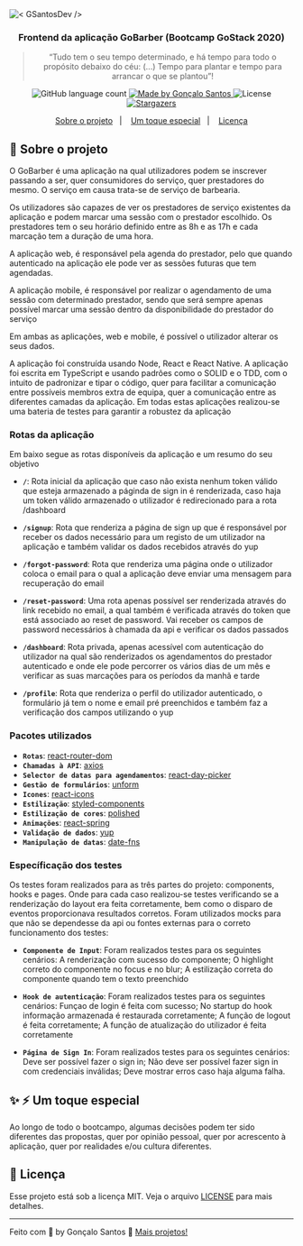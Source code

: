 <img alt="< GSantosDev />" src="./public/banner-gs.png" />

<h3 align="center">
  Frontend da aplicação GoBarber (Bootcamp GoStack 2020)
</h3>

<blockquote align="center">“Tudo tem o seu tempo determinado, e há tempo para todo o propósito debaixo do céu: (...) Tempo para plantar e tempo para arrancar o que se plantou”!</blockquote>

<p align="center">
  <img alt="GitHub language count" src="https://img.shields.io/github/languages/count/goncalobsantos/GoBarber?color=%23FF914D">

  <a href="https://github.com/goncalobsantos">
    <img alt="Made by Gonçalo Santos" src="https://img.shields.io/badge/made%20by-Gonçalo%20Santos-%23FF914D">
  </a>

  <img alt="License" src="https://img.shields.io/badge/license-MIT-%23FF914D">

  <a href="https://github.com/goncalobsantos/GoBarber/stargazers">
    <img alt="Stargazers" src="https://img.shields.io/github/stars/goncalobsantos/GoBarber?style=social">
  </a>
</p>

<p align="center">
  <a href="#rocket-sobre-o-projeto">Sobre o projeto</a>&nbsp;&nbsp;&nbsp;|&nbsp;&nbsp;&nbsp;
  <a href="#sparkles-zap-um-toque-especial">Um toque especial</a>&nbsp;&nbsp;&nbsp;|&nbsp;&nbsp;&nbsp;
  <a href="#memo-licença">Licença</a>
</p>

## :rocket: Sobre o projeto

O GoBarber é uma aplicação na qual utilizadores podem se inscrever passando a ser, quer consumidores do serviço, quer prestadores do mesmo. O serviço em causa trata-se de serviço de barbearia.

Os utilizadores são capazes de ver os prestadores de serviço existentes da aplicação e podem marcar uma sessão com o prestador escolhido. Os prestadores tem o seu horário definido entre as 8h e as 17h e cada marcação tem a duração de uma hora.

A aplicação web, é responsável pela agenda do prestador, pelo que quando autenticado na aplicação ele pode ver as sessões futuras que tem agendadas.

A aplicação mobile, é responsável por realizar o agendamento de uma sessão com determinado prestador, sendo que será sempre apenas possível marcar uma sessão dentro da disponibilidade do prestador do serviço

Em ambas as aplicações, web e mobile, é possível o utilizador alterar os seus dados.

A aplicação foi construída usando Node, React e React Native. A aplicação foi escrita em TypeScript e usando padrões como o SOLID e o TDD, com o intuito de padronizar e tipar o código, quer para facilitar a comunicação entre possíveis membros extra de equipa, quer a comunicação entre as diferentes camadas da aplicação. Em todas estas aplicações realizou-se uma bateria de testes para garantir a robustez da aplicação

### Rotas da aplicação

Em baixo segue as rotas disponíveis da aplicação e um resumo do seu objetivo

- **`/`**: Rota inicial da aplicação que caso não exista nenhum token válido que esteja armazenado a páginda de sign in é renderizada, caso haja um token válido armazenado o utilizador é redirecionado para a rota /dashboard

- **`/signup`**: Rota que renderiza a página de sign up que é responsável por receber os dados necessário para um registo de um utilizador na aplicação e também validar os dados recebidos através do yup

- **`/forgot-password`**: Rota que renderiza uma página onde o utilizador coloca o email para o qual a aplicação deve enviar uma mensagem para recuperação do email

- **`/reset-password`**: Uma rota apenas possível ser renderizada através do link recebido no email, a qual também é verificada através do token que está associado ao reset de password. Vai receber os campos de password necessários à chamada da api e verificar os dados passados

- **`/dashboard`**: Rota privada, apenas acessível com autenticação do utilizador na qual são renderizados os agendamentos do prestador autenticado e onde ele pode percorrer os vários dias de um mês e verificar as suas marcações para os períodos da manhã e tarde

- **`/profile`**: Rota que renderiza o perfil do utilizador autenticado, o formulário já tem o nome e email pré preenchidos e também faz a verificação dos campos utilizando o yup

### Pacotes utilizados

- **`Rotas`**: [react-router-dom](https://github.com/ReactTraining/react-router)
- **`Chamadas à API`**: [axios](https://github.com/axios/axios)
- **`Selector de datas para agendamentos`**: [react-day-picker](https://react-day-picker.js.org/)
- **`Gestão de formulários`**: [unform](https://github.com/Rocketseat/unform)
- **`Icones`**: [react-icons](https://github.com/react-icons/react-icons)
- **`Estilização`**: [styled-components](https://styled-components.com/)
- **`Estilização de cores`**: [polished](https://github.com/styled-components/polished)
- **`Animações`**: [react-spring](https://styled-components.com/)
- **`Validação de dados`**: [yup](https://github.com/jquense/yup)
- **`Manipulação de datas`**: [date-fns](https://date-fns.org/)

### Específicação dos testes

Os testes foram realizados para as três partes do projeto: components, hooks e pages. Onde para cada caso realizou-se testes verificando se a renderização do layout era feita corretamente, bem como o disparo de eventos proporcionava resultados corretos. Foram utilizados mocks para que não se dependesse da api ou fontes externas para o correto funcionamento dos testes:

- **`Componente de Input`**: Foram realizados testes para os seguintes cenários: A renderização com sucesso do componente; O highlight correto do componente no focus e no blur; A estilização correta do componente quando tem o texto preenchido

- **`Hook de autenticação`**: Foram realizados testes para os seguintes cenários: Funçao de login é feita com sucesso; No startup do hook informação armazenada é restaurada corretamente; A função de logout é feita corretamente; A função de atualização do utilizador é feita corretamente

- **`Página de Sign In`**: Foram realizados testes para os seguintes cenários: Deve ser possível fazer o sign in; Não deve ser possível fazer sign in com credenciais inválidas; Deve mostrar erros caso haja alguma falha.

## :sparkles: :zap: Um toque especial

Ao longo de todo o bootcampo, algumas decisões podem ter sido diferentes das propostas, quer por opinião pessoal, quer por acrescento à aplicação, quer por realidades e/ou cultura diferentes.

## :memo: Licença

Esse projeto está sob a licença MIT. Veja o arquivo [LICENSE](LICENSE) para mais detalhes.

---

Feito com 💙 by Gonçalo Santos :wave: [Mais projetos!](https://github.com/goncalobsantos)
